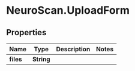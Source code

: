# NeuroScan.UploadForm

## Properties

Name | Type | Description | Notes
------------ | ------------- | ------------- | -------------
**files** | **String** |  | 


